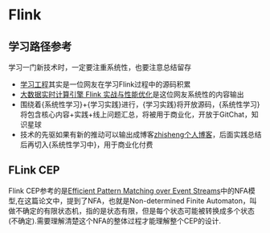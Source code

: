 # Flink

## 学习路径参考

学习一门新技术时，一定要注重系统性，也要注意总结留存

* [学习工程](https://github.com/zhisheng17/flink-learning)其实是一位网友在学习Flink过程中的源码积累
* [大数据实时计算引擎 Flink 实战与性能优化](https://gitbook.cn/gitchat/column/5dad4a20669f843a1a37cb4f)是这位网友系统性的内容输出
* 围绕着{系统性学习}+{学习实践}进行，{学习实践}将开放源码，{系统性学习}将包含核心内容+实践+线上问题汇总，将被用于商业化，开放于GitChat，知识星球
* 技术的先驱如果有新的推动可以输出成博客[zhisheng个人博客](http://www.54tianzhisheng.cn/)，后面实践总结后再切入{系统性学习中}，用于商业化付费

## FLink CEP

Flink CEP参考的是[Efficient Pattern Matching over Event Streams](https://people.cs.umass.edu/~yanlei/publications/sase-sigmod08.pdf)中的NFA模型,在这篇论文中，提到了NFA，也就是Non-determined Finite Automaton，叫做不确定的有限状态机，指的是状态有限，但是每个状态可能被转换成多个状态(不确定).需要理解清楚这个NFA的整体过程才能理解整个CEP的设计.
